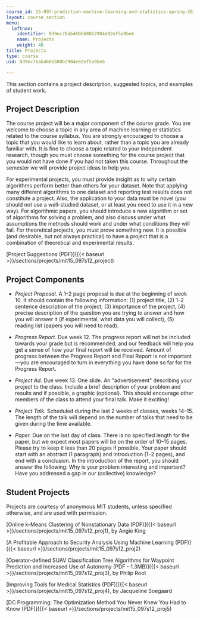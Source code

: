 ```yaml
---
course_id: 15-097-prediction-machine-learning-and-statistics-spring-2012
layout: course_section
menu:
  leftnav:
    identifier: 0d9ec76ab460bb80b2984e92ef5a9be6
    name: Projects
    weight: 40
title: Projects
type: course
uid: 0d9ec76ab460bb80b2984e92ef5a9be6

---
```


This section contains a project description, suggested topics, and examples of student work.

Project Description
-------------------

The course project will be a major component of the course grade. You are welcome to choose a topic in any area of machine learning or statistics related to the course syllabus. You are strongly encouraged to choose a topic that you would like to learn about, rather than a topic you are already familiar with. It is fine to choose a topic related to your independent research, though you must choose something for the course project that you would not have done if you had not taken this course. Throughout the semester we will provide project ideas to help you.

For experimental projects, you must provide insight as to why certain algorithms perform better than others for your dataset. Note that applying many different algorithms to one dataset and reporting test results does not constitute a project. Also, the application to your data must be novel (you should not use a well-studied dataset, or at least you need to use it in a new way). For algorithmic papers, you should introduce a new algorithm or set of algorithms for solving a problem, and also discuss under what assumptions the methods should work and under what conditions they will fail. For theoretical projects, you must prove something new. It is possible (and desirable, but not always practical) to have a project that is a combination of theoretical and experimental results.

[Project Suggestions (PDF)]({{< baseurl >}}/sections/projects/mit15_097s12_project)

Project Components
------------------

*   _Project Proposal._ A 1–2 page proposal is due at the beginning of week 10. It should contain the following information: (1) project title, (2) 1–2 sentence description of the project, (3) importance of the project, (4) precise description of the question you are trying to answer and how you will answer it (if experimental, what data you will collect), (5) reading list (papers you will need to read).
    
*   _Progress Report._ Due week 12. The progress report will not be included towards your grade but is recommended, and our feedback will help you get a sense of how your final report will be received. Amount of progress between the Progress Report and Final Report is not important—you are encouraged to turn in everything you have done so far for the Progress Report.
    
*   _Project Ad._ Due week 13. One slide. An "advertisement" describing your project to the class. Include a brief description of your problem and results and if possible, a graphic (optional). This should encourage other members of the class to attend your final talk. Make it exciting!
    
*   _Project Talk._ Scheduled during the last 2 weeks of classes, weeks 14–15. The length of the talk will depend on the number of talks that need to be given during the time available.
    
*   _Paper._ Due on the last day of class. There is no specified length for the paper, but we expect most papers will be on the order of 10–15 pages. Please try to keep it less than 20 pages if possible. Your paper should start with an abstract (1 paragraph) and introduction (1–2 pages), and end with a conclusion. In the introduction of the report, you should answer the following: Why is your problem interesting and important? Have you addressed a gap in our (collective) knowledge?
    

Student Projects
----------------

Projects are courtesy of anonymous MIT students, unless specified otherwise, and are used with permission.

[Online k-Means Clustering of Nonstationary Data (PDF)]({{< baseurl >}}/sections/projects/mit15_097s12_proj1), by Angie King

[A Profitable Approach to Security Analysis Using Machine Learning (PDF)]({{< baseurl >}}/sections/projects/mit15_097s12_proj2)

[Operator-defined SUAV Classification Tree Algorithms for Waypoint Prediction and Increased Use of Autonomy (PDF - 1.3MB)]({{< baseurl >}}/sections/projects/mit15_097s12_proj3), by Philip Root

[Improving Tools for Medical Statistics (PDF)]({{< baseurl >}}/sections/projects/mit15_097s12_proj4), by Jacqueline Soegaard

[DC Programming: The Optimization Method You Never Knew You Had to Know (PDF)]({{< baseurl >}}/sections/projects/mit15_097s12_proj5)